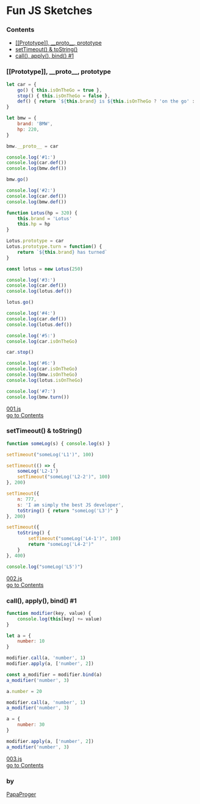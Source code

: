 # Fun JS Sketches

### <a id="0">Contents</a>

- [\[\[Prototype\]\], \_\_proto\_\_, prototype](#1)
- [setTimeout() & toString()](#2)
- [call(), apply(), bind() #1](#3)

### <a id="1">\[\[Prototype\]\], \_\_proto\_\_, prototype</a>

```javascript
let car = {
    go() { this.isOnTheGo = true },
    stop() { this.isOnTheGo = false },
    def() { return `${this.brand} is ${this.isOnTheGo ? 'on the go' : 'stopped'}` },
}

let bmw = {
    brand: 'BMW',
    hp: 220,
}

bmw.__proto__ = car

console.log('#1:')
console.log(car.def())
console.log(bmw.def())

bmw.go()

console.log('#2:')
console.log(car.def())
console.log(bmw.def())

function Lotus(hp = 320) {
    this.brand = 'Lotus'
    this.hp = hp
}

Lotus.prototype = car
Lotus.prototype.turn = function() {
    return `${this.brand} has turned`
}

const lotus = new Lotus(250)

console.log('#3:')
console.log(car.def())
console.log(lotus.def())

lotus.go()

console.log('#4:')
console.log(car.def())
console.log(lotus.def())

console.log('#5:')
console.log(car.isOnTheGo)

car.stop()

console.log('#6:')
console.log(car.isOnTheGo)
console.log(bmw.isOnTheGo)
console.log(lotus.isOnTheGo)

console.log('#7:')
console.log(bmw.turn())
```

[001.js][001]<br>
[go to Contents](#0)

### <a id="2">setTimeout() & toString()</a>

```javascript
function someLog(s) { console.log(s) }

setTimeout("someLog('L1')", 100)

setTimeout(() => {
    someLog('L2-1')
    setTimeout("someLog('L2-2')", 100)
}, 200)

setTimeout({
    n: 777,
    s: 'I am simply the best JS developer',
    toString() { return "someLog('L3')" }
}, 200)

setTimeout({
    toString() {
        setTimeout("someLog('L4-1')", 100)
        return "someLog('L4-2')"
    }
}, 400)

console.log("someLog('L5')")
```

[002.js][002]<br>
[go to Contents](#0)

### <a id="3">call(), apply(), bind() #1</a>

```javascript
function modifier(key, value) {
    console.log(this[key] += value)
}

let a = {
    number: 10
}

modifier.call(a, 'number', 1)
modifier.apply(a, ['number', 2])

const a_modifier = modifier.bind(a)
a_modifier('number', 3)

a.number = 20

modifier.call(a, 'number', 1)
a_modifier('number', 3)

a = {
    number: 30
}

modifier.apply(a, ['number', 2])
a_modifier('number', 3)
```

[003.js][003]<br>
[go to Contents](#0)

### by

[PapaProger](https://github.com/papaproger)

[001]: https://github.com/papaproger/fun-js-sketches/blob/main/001.js
[002]: https://github.com/papaproger/fun-js-sketches/blob/main/002.js
[003]: https://github.com/papaproger/fun-js-sketches/blob/main/003.js